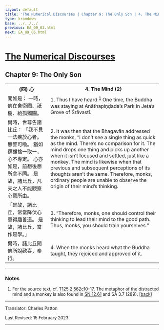 ```yaml
---
layout: default
title: 'The Numerical Discourses | Chapter 9: The Only Son | 4. The Mind (2)'
type: kramdown
base: ../../../
previous: EA_09_03.html
next: EA_09_05.html
---
```


<h1><a href='../index.html'>The Numerical Discourses</a></h1>
<h2>Chapter 9: The Only Son</h2>

<table class="trans">
  <th class='ch'>(四) 心</th>
  <th class='en'>4. The Mind (2)</th>
  <tr>
    <td class='ch' title='T125.2.562c10'>聞如是： 一時，佛在舍衞國、祇樹、給孤獨園。</td>
    <td id='p1'>1. Thus I have heard:<sup id="ref1"><a href="#n1">1</a></sup> One time, the Buddha was staying at Anāthapiṇḍada’s Park in Jeta’s Grove of Śrāvastī.</td>
  </tr>
  <tr>
    <td class='ch' title='T125.2.562c11'>爾時，世尊告諸比丘： 「我不見一法疾於心者。 無譬可喩。 猶如獼猴捨一取一，心不專定。 心亦如是，前想後想所念不同。 是故，諸比丘，凡夫之人不能觀察心意所由。</td>
    <td id='p2'>2. It was then that the Bhagavān addressed the monks, “I don’t see a single thing as quick as the mind. There’s no comparison for it. The mind drops one thing and picks up another when it isn’t focused and settled, just like a monkey. The mind is likewise when that previous and subsequent perceptions of its thoughts aren’t the same. Therefore, monks, ordinary people are unable to observe the origin of their mind’s thinking.</td>
  </tr>
  <tr>
    <td class='ch' title='T125.2.562c14'>「是故，諸比丘，常當降伏心意得趣善道。 是故，諸比丘，當作是學。」</td>
    <td id='p3'>3. “Therefore, monks, one should control their thinking to lead their mind to the good path. Thus, monks, you should train yourselves.”</td>
  </tr>
  <tr>
    <td class='ch' title='T125.2.562c16'>爾時，諸比丘聞佛所說歡喜，奉行。</td>
    <td id='p4'>4. When the monks heard what the Buddha taught, they rejoiced and approved of it.</td>
  </tr>
</table>

<hr/>

<h3 id="notes">Notes</h3>

<ol class="notes-list">
<li id="n1"><p>For the source text, cf. <a href="https://cbetaonline.dila.edu.tw/zh/T02n0125_p0562c10" target="_blank">T125.2.562c10-17</a>. The metaphor of the distracted mind and a monkey is also found in <a href="https://www.suttacentral.net/sn12.61" target="_blank">SN 12.61</a> and SĀ 3.7 (289). [<a href="#ref1">back</a>]</p></li>
</ol>
<hr/>

<p class="translator">Translator: Charles Patton</p>
<p class='revised'>Last Revised: 15 February 2023</p>

<hr/>